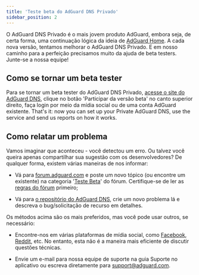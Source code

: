 ```yaml
---
title: 'Teste beta do AdGuard DNS Privado'
sidebar_position: 2
---
```


O AdGuard DNS Privado é o mais jovem produto AdGuard, embora seja, de certa forma, uma continuação lógica da ideia de [AdGuard Home](https://kb.adguard.com/en/home/overview). A cada nova versão, tentamos melhorar o AdGuard DNS Privado. E em nosso caminho para a perfeição precisamos muito da ajuda de beta testers. Junte-se a nossa equipe!

## Como se tornar um beta tester

Para se tornar um beta tester do AdGuard DNS Privado, [acesse o site do AdGuard DNS](https://adguard-dns.io/en/welcome.html), clique no botão 'Participar da versão beta' no canto superior direito, faça login por meio da mídia social ou de uma conta AdGuard existente. That's it: now you can set up your Private AdGuard DNS, use the service and send us reports on how it works.

## Como relatar um problema

Vamos imaginar que aconteceu - você detectou um erro. Ou talvez você queira apenas compartilhar sua sugestão com os desenvolvedores? De qualquer forma, existem várias maneiras de nos informar:

* Vá para [forum.adguard.com](https://forum.adguard.com) e poste um novo tópico (ou encontre um existente) na categoria '[Teste Beta](https://forum.adguard.com/index.php?categories/48/)' do fórum. Certifique-se de ler as [regras do fórum](https://forum.adguard.com/index.php?threads/14859/) primeiro;

* Vá para [o repositório do AdGuard DNS](https://github.com/AdguardTeam/AdGuardDNS), crie um novo problema lá e descreva o bug/solicitação de recurso em detalhes.

Os métodos acima são os mais preferidos, mas você pode usar outros, se necessário:

* Encontre-nos em várias plataformas de mídia social, como [Facebook](https://www.facebook.com/AdguardEn/), [Reddit](https://www.reddit.com/r/Adguard/), etc. No entanto, esta não é a maneira mais eficiente de discutir questões técnicas.

* Envie um e-mail para nossa equipe de suporte na guia Suporte no aplicativo ou escreva diretamente para [support@adguard.com](mailto:support@adguard.com).

